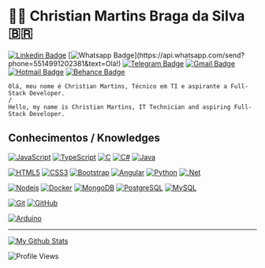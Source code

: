 # :man_technologist: Christian Martins Braga da Silva :brazil:

[![Linkedin Badge](https://img.shields.io/badge/-LinkedIn-blue?style=flat-square&logo=Linkedin&logoColor=white&link=https://www.linkedin.com/in/ceagamartins)](https://www.linkedin.com/in/ceagamartins/)
[![Whatsapp Badge](https://img.shields.io/badge/-Whatsapp-4CA143?style=flat-square&labelColor=4CA143&logo=whatsapp&logoColor=white&link=https://api.whatsapp.com/send?phone=5514991202381&text=Olá!)](https://api.whatsapp.com/send?phone=5514991202381&text=Olá!)
[![Telegram Badge](https://img.shields.io/badge/-Telegram-1ca0f1?style=flat-square&labelColor=1ca0f1&logo=telegram&logoColor=white&link=https://t.me/ceagamartins)](https://t.me/ceagamartins)
[![Gmail Badge](https://img.shields.io/badge/-Gmail-c14438?style=flat-square&logo=Gmail&logoColor=white&link=mailto:ceagamartins@gmail.com)](mailto:ceagamartins@gmail.com)
[![Hotmail Badge](https://img.shields.io/badge/-Outlook-0078D4?style=flat-square&logo=microsoft-outlook&logoColor=white&link=mailto:martins.christian@live.com)](mailto:martins.christian@live.com)
[![Behance Badge](https://img.shields.io/badge/-Behance-3f4cce?style=flat-square&logo=behance&logoColor=white&link=https://www.behance.net/ceagamartins)](https://www.behance.net/ceagamartins)
<!-- [![Discord Badge](https://img.shields.io/badge/-Behance-3f4cce?style=flat-square&logo=behance&logoColor=white&link=https://www.behance.net/ceagamartins)](https://www.behance.net/ceagamartins) -->

    Olá, meu nome é Christian Martins, Técnico em TI e aspirante a Full-Stack Developer.
    /
    Hello, my name is Christian Martins, IT Technician and aspiring Full-Stack Developer.

## Conhecimentos / Knowledges

[![JavaScript](https://img.shields.io/badge/-JavaScript-black?style=flat-square&logo=javascript&link=https://github.com/ceagamartins/)](https://github.com/ceagamartins/)
[![TypeScript](https://img.shields.io/badge/-TypeScript-007ACC?style=flat-square&logo=typescript&link=https://github.com/ceagamartins/)](https://github.com/ceagamartins/)
[![C](https://img.shields.io/badge/-A8B9CC?style=flat-square&logo=c&logoColor=white&link=https://github.com/ceagamartins/)](https://github.com/ceagamartins/)
[![C#](https://img.shields.io/badge/-CSharp-5b3c9e?style=flat-square&logo=c-sharp&logoColor=white&link=https://github.com/ceagamartins/)](https://github.com/ceagamartins/)
[![Java](https://img.shields.io/badge/-Java-E25822?style=flat-square&logo=Java&logoColor=white&link=https://github.com/ceagamartins/)](https://github.com/ceagamartins/)

[![HTML5](https://img.shields.io/badge/-HTML5-E34F26?style=flat-square&logo=html5&logoColor=white&link=https://github.com/ceagamartins/)](https://github.com/ceagamartins/)
[![CSS3](https://img.shields.io/badge/-CSS3-1572B6?style=flat-square&logo=css3&link=https://github.com/ceagamartins/)](https://github.com/ceagamartins/)
[![Bootstrap](https://img.shields.io/badge/-Bootstrap-563D7C?style=flat-square&logo=bootstrap&link=https://github.com/ceagamartins/)](https://github.com/ceagamartins/)
[![Angular](https://img.shields.io/badge/-Angular-DD0031?style=flat-square&logo=angular&link=https://github.com/ceagamartins/)](https://github.com/ceagamartins/)
[![Python](https://img.shields.io/badge/-Python-001ef1?style=flat-square&logo=python&logoColor=white&link=https://github.com/ceagamartins/)](https://github.com/ceagamartins/)
[![.Net](https://img.shields.io/badge/-000000?style=flat-square&logo=.net&logoColor=white&link=https://github.com/ceagamartins/)](https://github.com/ceagamartins/)

[![Nodejs](https://img.shields.io/badge/-Nodejs-black?style=flat-square&logo=Node.js&link=https://github.com/ceagamartins/)](https://github.com/ceagamartins/)
[![Docker](https://img.shields.io/badge/-Docker-black?style=flat-square&logo=docker&link=https://github.com/ceagamartins/)](https://github.com/ceagamartins/)
[![MongoDB](https://img.shields.io/badge/-MongoDB-black?style=flat-square&logo=mongodb&link=https://github.com/ceagamartins/)](https://github.com/ceagamartins/)
[![PostgreSQL](https://img.shields.io/badge/-PostgreSQL-336791?style=flat-square&logo=postgresql&link=https://github.com/ceagamartins/)](https://github.com/ceagamartins/)
[![MySQL](https://img.shields.io/badge/-MySQL-black?style=flat-square&logo=mysql&link=https://github.com/ceagamartins/)](https://github.com/ceagamartins/)

[![Git](https://img.shields.io/badge/-Git-black?style=flat-square&logo=git&link=https://github.com/ceagamartins/)](https://github.com/ceagamartins/)
[![GitHub](https://img.shields.io/badge/-GitHub-181717?style=flat-square&logo=github&link=https://github.com/ceagamartins/)](https://github.com/ceagamartins/)

[![Arduino](https://img.shields.io/badge/-Arduino-black?style=flat-square&logo=Arduino&link=https://github.com/ceagamartins/)](https://github.com/ceagamartins/)

---
[![My Github Stats](https://github-readme-stats.vercel.app/api?username=ceagamartins&show_icons=true&title_color=fff&icon_color=79ff97&text_color=9f9f9f&bg_color=151515)](https://github.com/ceagamartins)

![Profile Views](https://komarev.com/ghpvc/?username=ceagamartins&color=blue)
